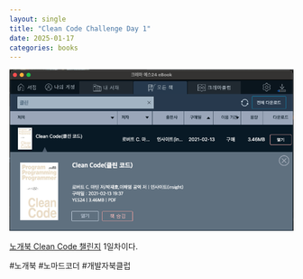 ```yaml
---
layout: single
title: "Clean Code Challenge Day 1"
date: 2025-01-17
categories: books
---
```


![CleanCode](../assets/images/Clean-Code-1.png)

[노개북 Clean Code 챌린지](https://nomadcoders.co/c/clean-code/lobby) 1일차이다.


#노개북 #노마드코더 #개발자북클럽
